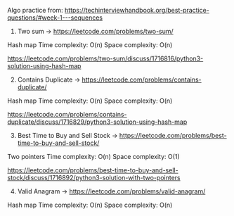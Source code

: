 Algo practice from:
https://techinterviewhandbook.org/best-practice-questions/#week-1---sequences

1. Two sum -> https://leetcode.com/problems/two-sum/

Hash map
Time complexity: O(n)
Space complexity: O(n)

https://leetcode.com/problems/two-sum/discuss/1716816/python3-solution-using-hash-map

2. Contains Duplicate -> https://leetcode.com/problems/contains-duplicate/

Hash map
Time complexity: O(n)
Space complexity: O(n)

https://leetcode.com/problems/contains-duplicate/discuss/1716829/python3-solution-using-hash-map

3. Best Time to Buy and Sell Stock -> https://leetcode.com/problems/best-time-to-buy-and-sell-stock/

Two pointers
Time complexity: O(n)
Space complexity: O(1)

https://leetcode.com/problems/best-time-to-buy-and-sell-stock/discuss/1716892/python3-solution-with-two-pointers

4. Valid Anagram -> https://leetcode.com/problems/valid-anagram/

Hash map
Time complexity: O(n)
Space complexity: O(n)
